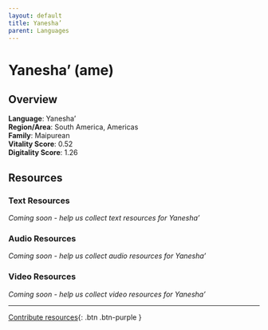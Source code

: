 ```yaml
---
layout: default
title: Yanesha’
parent: Languages
---
```


# Yanesha’ (ame)

## Overview

**Language**: Yanesha’  
**Region/Area**: South America, Americas  
**Family**: Maipurean  
**Vitality Score**: 0.52  
**Digitality Score**: 1.26  

## Resources

### Text Resources
*Coming soon - help us collect text resources for Yanesha’*

### Audio Resources
*Coming soon - help us collect audio resources for Yanesha’*

### Video Resources
*Coming soon - help us collect video resources for Yanesha’*

---

[Contribute resources](https://fairtrain.github.io/){: .btn .btn-purple }
